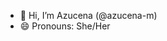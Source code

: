- 👋 Hi, I’m Azucena (@azucena-m)
- 😄 Pronouns: She/Her


<!---
azucena-m/azucena-m is a ✨ special ✨ repository because its `README.md` (this file) appears on your GitHub profile.
You can click the Preview link to take a look at your changes.
--->

